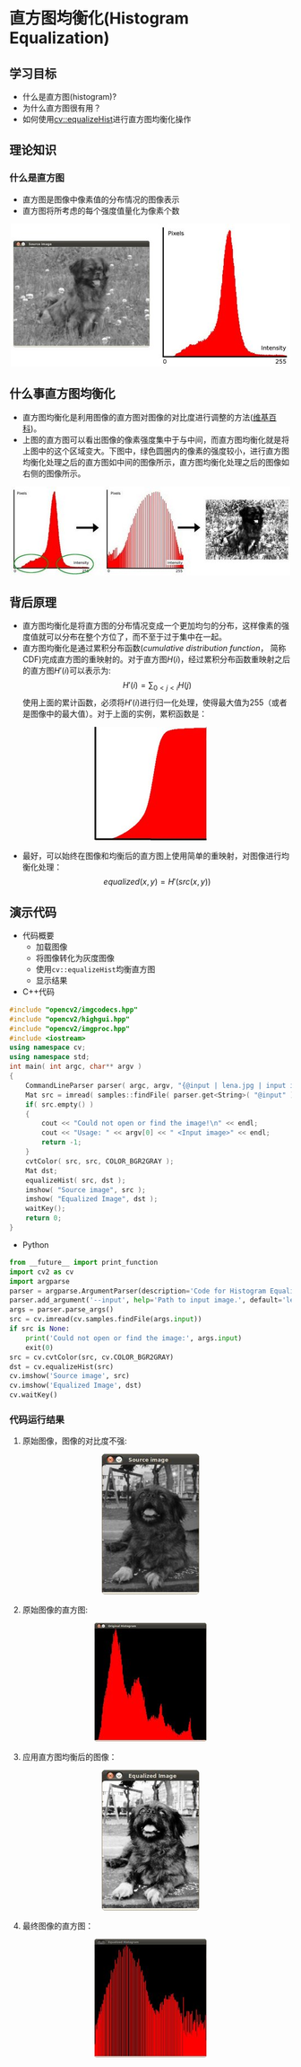 # 直方图均衡化(Histogram Equalization)
## 学习目标
- 什么是直方图(histogram)?
- 为什么直方图很有用？
- 如何使用[cv::equalizeHist](https://docs.opencv.org/4.1.2/d6/dc7/group__imgproc__hist.html#ga7e54091f0c937d49bf84152a16f76d6e)进行直方图均衡化操作

## 理论知识
### 什么是直方图
- 直方图是图像中像素值的分布情况的图像表示
- 直方图将所考虑的每个强度值量化为像素个数
<div align="center">
<img src="./res/pastimg-2020-02-21-09-28-06.png" />
</div>  

## 什么事直方图均衡化
- 直方图均衡化是利用图像的直方图对图像的对比度进行调整的方法([维基百科](https://zh.wikipedia.org/wiki/%E7%9B%B4%E6%96%B9%E5%9B%BE%E5%9D%87%E8%A1%A1%E5%8C%96))。
- 上图的直方图可以看出图像的像素强度集中于与中间，而直方图均衡化就是将上图中的这个区域变大。下图中，绿色圆圈内的像素的强度较小，进行直方图均衡化处理之后的直方图如中间的图像所示，直方图均衡化处理之后的图像如右侧的图像所示。
<div align="center">
<img src="./res/pastimg-2020-02-21-09-47-57.png" />
</div>  

## 背后原理
- 直方图均衡化是将直方图的分布情况变成一个更加均匀的分布，这样像素的强度值就可以分布在整个方位了，而不至于过于集中在一起。
- 直方图均衡化是通过累积分布函数(*cumulative distribution function*， 简称CDF)完成直方图的重映射的。对于直方图$H(i)$，经过累积分布函数重映射之后的直方图$H'(i)$可以表示为:  
$$
    H'(i) = \sum_{0<j<i}H(j)
$$
使用上面的累计函数，必须将$H'(i)$进行归一化处理，使得最大值为255（或者是图像中的最大值）。对于上面的实例，累积函数是：  
<div align="center">
<img src="./res/pastimg-2020-02-21-10-55-10.png" />
</div>  

- 最好，可以始终在图像和均衡后的直方图上使用简单的重映射，对图像进行均衡化处理：  
$$
    equalized(x,y)=H'(src(x,y))
$$

## 演示代码
- 代码概要
    - 加载图像
    - 将图像转化为灰度图像
    - 使用`cv::equalizeHist`均衡直方图
    - 显示结果
- C++代码  

```c++
#include "opencv2/imgcodecs.hpp"
#include "opencv2/highgui.hpp"
#include "opencv2/imgproc.hpp"
#include <iostream>
using namespace cv;
using namespace std;
int main( int argc, char** argv )
{
    CommandLineParser parser( argc, argv, "{@input | lena.jpg | input image}" );
    Mat src = imread( samples::findFile( parser.get<String>( "@input" ) ), IMREAD_COLOR );
    if( src.empty() )
    {
        cout << "Could not open or find the image!\n" << endl;
        cout << "Usage: " << argv[0] << " <Input image>" << endl;
        return -1;
    }
    cvtColor( src, src, COLOR_BGR2GRAY );
    Mat dst;
    equalizeHist( src, dst );
    imshow( "Source image", src );
    imshow( "Equalized Image", dst );
    waitKey();
    return 0;
}
```
- Python  

```python
from __future__ import print_function
import cv2 as cv
import argparse
parser = argparse.ArgumentParser(description='Code for Histogram Equalization tutorial.')
parser.add_argument('--input', help='Path to input image.', default='lena.jpg')
args = parser.parse_args()
src = cv.imread(cv.samples.findFile(args.input))
if src is None:
    print('Could not open or find the image:', args.input)
    exit(0)
src = cv.cvtColor(src, cv.COLOR_BGR2GRAY)
dst = cv.equalizeHist(src)
cv.imshow('Source image', src)
cv.imshow('Equalized Image', dst)
cv.waitKey()
```
### 代码运行结果
1. 原始图像，图像的对比度不强:
<div align="center">
    <img src="./res/pastimg-2020-02-21-11-14-24.png">
</div>

2. 原始图像的直方图:
<div align="center">
    <img src="./res/pastimg-2020-02-21-11-15-53.png">
</div>

3. 应用直方图均衡后的图像：
<div align="center">
    <img src="./res/pastimg-2020-02-21-11-16-55.png">
</div>

4. 最终图像的直方图：
<div align="center">
    <img src="./res/pastimg-2020-02-21-11-17-05.png">
</div>


